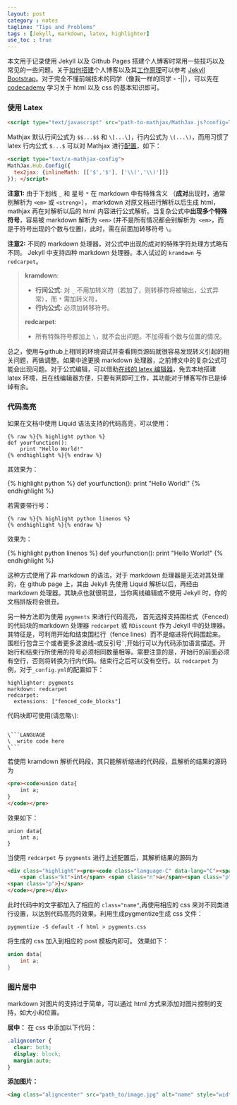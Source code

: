 ```yaml
---
layout: post
category : notes
tagline: "Tips and Problems"
tags : [Jekyll, markdown, latex, highlighter]
use_toc : true
---
```


本文用于记录使用 Jekyll 以及 Github Pages 搭建个人博客时常用一些技巧以及常见的一些问题。关于[如何搭建](http://jekyllbootstrap.com/usage/jekyll-quick-start.html)个人博客以及其[工作原理](http://jekyllbootstrap.com/lessons/jekyll-introduction.html)可以参考 [Jekyll Bootstrap](http://jekyllbootstrap.com)。对于完全不懂前端技术的同学（像我一样的同学 - -||），可以先在 [codecademy](http://www.codecademy.com/) 学习关于 html 以及 css 的基本知识即可。

### 使用 Latex 

```html
<script type="text/javascript" src="path-to-mathjax/MathJax.js?config=TeX-AMS-MML_HTMLorMML"></script>
```

Mathjax 默认行间公式为 `$$...$$` 和 `\[...\]`，行内公式为 `\(...\)`，而用习惯了 latex 行内公式 `$...$` 可以对 Mathjax 进行[配置](http://docs.mathjax.org/en/latest/options/tex2jax.html#configure-tex2jax)，如下：

```html
<script type="text/x-mathjax-config">
MathJax.Hub.Config({
  tex2jax: {inlineMath: [['$','$'], ['\\(','\\)']]}
}); </script>
```

**注意1:** 由于下划线 `_` 和 星号 `*` 在 markdown 中有特殊含义 （**成对**出现时，通常别解析为 `<em>` 或 `<strong>`）， markdown 对原文档进行解析以后生成 html，mathjax 再在对解析以后的 html 内容进行公式解析。当复杂公式中**出现多个特殊符号**，容易被 markdown 解析为 `<em>` (并不是所有情况都会别解析为` <em>`，而是于符号出现的个数与位置)，此时，需在前面加转移符号 `\`。

**注意2:** 不同的 markdown 处理器，对公式中出现的成对的特殊字符处理方式略有不同。 Jekyll 中支持四种 markdown 处理器。本人试过的 `kramdown` 与 `redcarpet`。

> **kramdown**:
>
>  - **行间公式:** 对 `_` 不用加转义符（若加了，则转移符将被输出，公式异常），而 `*` 需加转义符，
>  - **行内公式:** 必须加转移符号。
> 
> **redcarpet**: 
>  
>  - 所有特殊符号都加上 `\`，就不会出问题。不加得看个数与位置的情况。 

总之，使用与github上相同的环境调试并查看网页源码就很容易发现转义引起的相关问题，再做调整。如果中途更换 markdown 处理器，之前博文中的复杂公式可能会出现问题。对于公式编辑，可以借助[在线的 latex 编辑器](http://www.codecogs.com/latex/eqneditor.php)，免去本地搭建 latex 环境，且在线编辑器方便，只要有网即可工作，其功能对于博客写作已是绰绰有余。

### 代码高亮

如果在文档中使用 Liquid 语法支持的代码高亮，可以使用：

```
{% raw %}{% highlight python %}
def yourfunction():
    print "Hello World!"
{% endhighlight %}{% endraw %}
```
其效果为：

{% highlight python %}
def yourfunction():
    print "Hello World!"
{% endhighlight %}

若需要带行号：

```
{% raw %}{% highlight python linenos %}   
{% endhighlight %}{% endraw %}
```

效果为：

{% highlight python linenos %}
def yourfunction():
    print "Hello World!"
{% endhighlight %}


这种方式使用了非 markdown 的语法，对于 markdown 处理器是无法对其处理的，在 github page 上，其由 Jekyll 先使用 Liquid 解析以后，再经由 markdown 处理器。其缺点也就很明显，当你离线编辑或不使用 Jekyll 时，你的文档排版将会很丑。

另一种方法即为使用 `pygments` 来进行代码高亮， 首先选择支持围栏式（Fenced）的代码块的markdown 处理器 `redcarpet` 或 `RDiscount` 作为 Jekyll 中的处理器。其特征是，可利用开始和结束围栏行（fence lines）而不是缩进将代码围起来。围栏行包含三个或者更多波浪线`~`或反引号`` ` ``,开始行可以为代码添加语言描述。开始行和结束行所使用的符号必须相同数量相等。需要注意的是，开始行的前面必须有空行，否则将转换为行内代码。结束行之后可以没有空行。以 `redcarpet` 为例，对于`_config.yml`的配置如下：

```
highlighter: pygments
markdown: redcarpet
redcarpet:
  extensions: ["fenced_code_blocks"]
```

代码块即可使用(请忽略`\`):

````
 
\```LANGUAGE
\  write code here
\```
````

若使用 kramdown 解析代码段，其只能解析缩进的代码段，且解析的结果的源码为

```html
<pre><code>union data{
    int a;
}
</code></pre>
```

效果如下：

```
union data{
    int a;
}
```


当使用 `redcarpet` 与 `pygments` 进行上述配置后，其解析结果的源码为

```html
<div class="highlight"><pre><code class="language-C" data-lang="C"><span class="k">union</span> <span class="n">data</span><span class="p">{</span>
    <span class="kt">int</span> <span class="n">a</span><span class="p">;
<span class="p">}</span>
</code></pre></div>
```

此时代码中的文字都加入了相应的 `class="name"`,再使用相应的 css 来对不同类进行设置，以达到代码高亮的效果。利用生成pygmentize生成 css 文件：

```
pygmentize -S default -f html > pygments.css
```

将生成的 css 加入到相应的 post 模板内即可。 效果如下：

```C
union data{
    int a;
}
```

### 图片居中

markdown 对图片的支持过于简单，可以通过 html 方式来添加对图片控制的支持，如大小和位置。

**居中：**
在 css 中添加以下代码：

```css
.aligncenter {
  clear: both;
  display: block;
  margin:auto;
}
```

**添加图片：**

```html
<img class="aligncenter" src="path_to/image.jpg" alt="name" style="width: 300px;" align="center"/>
```
